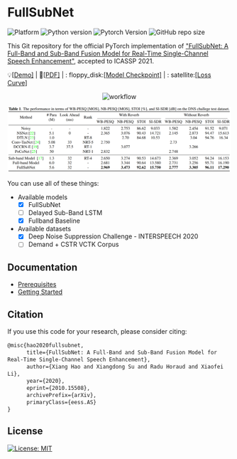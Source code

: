 # FullSubNet

![Platform](https://img.shields.io/badge/Platform-macos%20%7C%20linux-lightgrey)
![Python version](https://img.shields.io/badge/Python-%3E%3D3.8.0-orange)
![Pytorch Version](https://img.shields.io/badge/PyTorch-%3E%3D1.7-brightgreen)
![GitHub repo size](https://img.shields.io/github/repo-size/haoxiangsnr/FullSubNet)

This Git repository for the official PyTorch implementation
of ["FullSubNet: A Full-Band and Sub-Band Fusion Model for Real-Time Single-Channel Speech Enhancement"](https://arxiv.org/abs/2010.15508), accepted
to ICASSP 2021.

:bulb:[[Demo\]](https://www.haoxiangsnr.com/demo/fullsubnet/) | :page_facing_up:[[PDF\]](https://arxiv.org/abs/2010.15508) | :
floppy_disk:[[Model Checkpoint\]](https://github.com/haoxiangsnr/FullSubNet/releases) | :
satellite:[[Loss Curve\]](https://tensorboard.dev/experiment/63WgyAXOSbiBzHg4AdVfYw/#scalars)

<p align="center">
  <img width="460" src="docs/workflow.png" alt="workflow">
</p>

![fullsubnet_result](docs/fullsubnet-result.png)

You can use all of these things:

- Available models
  - [x] FullSubNet
  - [ ] Delayed Sub-Band LSTM
  - [x] Fullband Baseline
- Available datasets
  - [x] Deep Noise Suppression Challenge - INTERSPEECH 2020
  - [ ] Demand + CSTR VCTK Corpus

## Documentation

- [Prerequisites](docs/prerequisites.md)
- [Getting Started](docs/getting_started.md)

## Citation

If you use this code for your research, please consider citing:

```text
@misc{hao2020fullsubnet,
      title={FullSubNet: A Full-Band and Sub-Band Fusion Model for Real-Time Single-Channel Speech Enhancement}, 
      author={Xiang Hao and Xiangdong Su and Radu Horaud and Xiaofei Li},
      year={2020},
      eprint={2010.15508},
      archivePrefix={arXiv},
      primaryClass={eess.AS}
}
```

## License

[![License: MIT](https://img.shields.io/badge/License-MIT-yellow.svg)](https://github.com/haoxiangsnr/FullSubNet/blob/main/LICENSE)

